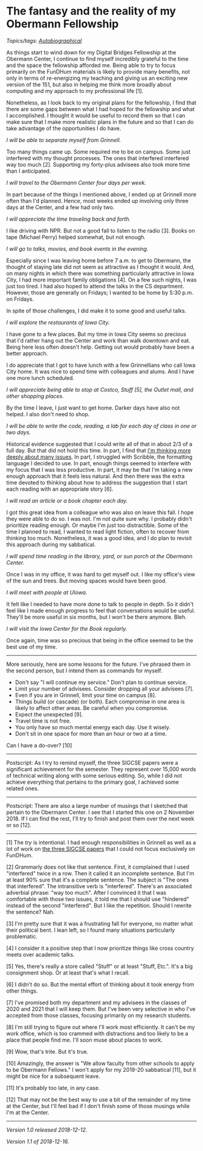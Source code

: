 The fantasy and the reality of my Obermann Fellowship
=====================================================

*Topics/tags: [Autobiographical](index-autobiographical)*

As things start to wind down for my Digital Bridges Fellowship at the
Obermann Center, I continue to find myself incredibly grateful to the time
and the space the fellowship afforded me.  Being able to try to focus
primarily on the FunDHum materials is likely to provide many benefits,
not only in terms of re-energizing my teaching and giving us an exciting
new version of the 151, but also in helping me think more broadly about
computing and my approach to my professional life [1].

Nonetheless, as I look back to my original plans for the fellowship, I
find that there are some gaps between what I had hoped for the fellowship
and what I accomplished.  I thought it would be useful to record them
so that I can make sure that I make more realistic plans in the future
and so that I can do take advantage of the opportunities I do have.

_I will be able to separate myself from Grinnell._

Too many things came up.  Some required me to be on campus.  Some just
interfered with my thought processes.    The ones that interfered
interfered way too much [2].  Supporting my forty-plus advisees also took
more time than I anticipated.

_I will travel to the Obermann Center four days per week._

In part because of the things I mentioned above, I ended up at Grinnell
more often than I'd planned.  Hence, most weeks ended up involving only
three days at the Center, and a few had only two.

_I will appreciate the time traveling back and forth._

I like driving with NPR.  But not a good fall to listen to the radio [3].
Books on tape (Michael Perry) helped somewhat, but not enough.

_I will go to talks, movies, and book events in the evening._

Especially since I was leaving home before 7 a.m. to get to Obermann,
the thought of staying late did not seem as attractive as I thought it
would.  And, on many nights in which there was something particularly
attractive in Iowa City, I had more important family obligations [4].
On a few such nights, I was just too tired.  I had also hoped to attend
the talks in the CS department.  However, those are generally on Fridays;
I wanted to be home by 5:30 p.m. on Fridays.

In spite of those challenges, I did make it to some good and useful talks.

_I will explore the restaurants of Iowa City._

I have gone to a few places.  But my time in Iowa City seems so precious
that I'd rather hang out the Center and work than walk downtown and eat.
Being here less often doesn't help.  Getting out would probably have been
a better approach.

I do appreciate that I got to have lunch with a few Grinnellians
who call Iowa City home.  It was nice to spend time with colleagues
and alums.  And I have one more lunch scheduled.

_I will appreciate being able to stop at Costco, Stuff [5], the Outlet mall,
and other shopping places._

By the time I leave, I just want to get home.  Darker days have also
not helped.  I also don't need to shop.

_I will be able to write the code, reading, a lab for each day of class
in one or two days._

Historical evidence suggested that I could write all of that in about
2/3 of a full day.  But that did not hold this time.  In part, I find
that [I'm thinking more deeply about many issues](section-or-partial).
In part, I struggled with Scribble, the formatting language I decided
to use.  In part, enough things seemed to interfere with my focus
that I was less productive.  In part, it may be that I'm taking a
new enough approach that it feels less natural.  And then there was the
extra time devoted to thinking about how to address the suggestion that
I start each reading with an appropriate story [6].

_I will read an article or a book chapter each day._

I got this great idea from a colleague who was also on leave this fall.
I hope they were able to do so.  I was not.  I'm not quite sure why.
I probably didn't prioritize reading enough.  Or maybe I'm just too
distractible.  Some of the time I planned to read, I wanted to read light
fiction, often to recover from thinking too much.  Nonetheless, it was
a good idea, and I do plan to revisit this approach during my sabbatical.

_I will spend time reading in the library, yard, or sun porch at the Obermann Center._

Once I was in my office, it was hard to get myself out.  I like my
office's view of the sun and trees.  But moving spaces would have been good.

_I will meet with people at UIowa._

It felt like I needed to have more done to talk to people in depth.  So
it didn't feel like I made enough progress to feel that conversations
would be useful.  They'll be more useful in six months, but I won't be
there anymore.  Bleh.

_I will visit the Iowa Center for the Book regularly._

Once again, time was so precious that being in the office seemed to be
the best use of my time.

---

More seriously, here are some lessons for the future.  I've phrased them
in the second person, but I intend them as commands for myself.

* Don't say "I will continue my service."  Don't plan to continue service.
* Limit your number of advisees.  Consider dropping all your advisees [7].
* Even if you are in Grinnell, limit your time on campus [8].
* Things build (or cascade) (or both).  Each compromise in one area
  is likely to affect other areas.  Be careful when you compromise.
* Expect the unexpected [9].
* Travel time is not free.
* You only have so much mental energy each day.  Use it wisely.
* Don't sit in one space for more than an hour or two at a time.

Can I have a do-over? [10]

---

Postscript: As I try to remind myself, the three SIGCSE papers were a
significant achievement for the semester.  They represent over 15,000
words of technical writing along with some serious editing.  So, while
I did not achieve everything that pertains to the primary goal, I achieved
some related ones.

---

Postscript: There are also a large number of musings that I sketched
that pertain to the Obermann Center.  I see that I started this one on
2 November 2018.  If I can find the rest, I'll try to finish and post
them over the next week or so [12].

---

[1] The *try* is intentional.  I had enough responsibilities
in Grinnell as well as a lot of work on [the three SIGCSE
papers](sigcse-2019-camera-ready) that I could not focus exclusively
on FunDHum.

[2] Grammarly does not like that sentence.  First, it complained that
I used "interfered" twice in a row.  Then it called it an incomplete
sentence.  But I'm at least 90% sure that it's a complete sentence.
The subject is "The ones that interfered".  The intransitive verb is
"interfered".  There's an associated adverbial phrase: "way too much".
After I convinced it that I was comfortable with those two issues, it
told me that I should use "hindered" instead of the second "interfered".
But I like the repetition.   Should I rewrite the sentence?  Nah.

[3] I'm pretty sure that it was a frustrating fall for everyone, no
matter what their political bent.  I lean left, so I found many
situations particularly problematic.

[4] I consider it a positive step that I now prioritize things like
cross country meets over academic talks.

[5] Yes, there's really a store called "Stuff" or at least "Stuff, Etc.".
It's a big consignment shop.  Or at least that's what I recall.

[6] I didn't do so.  But the mental effort of thinking about it took
energy from other things.

[7] I've promised both my department and my advisees in the classes
of 2020 and 2021 that I will keep them.  But I've been very selective
in who I've accepted from those classes, focusing primarily on my
research students.

[8] I'm still trying to figure out where I'll work most efficiently.
It can't be my work office, which is too crammed with distractions and
too likely to be a place that people find me.  I'll soon muse about 
places to work.

[9] Wow, that's trite.  But it's true.

[10] Amazingly, the answer is "We allow faculty from other schools to apply
to be Obermann Fellows."  I won't apply for my 2019-20 sabbatical [11], but
it might be nice for a subsequent leave.

[11] It's probably too late, in any case.

[12] That may not be the best way to use a bit of the remainder of my time
at the Center, but I'll feel bad if I don't finish some of those musings 
while I'm at the Center.

---

*Version 1.0 released 2018-12-12.*

*Version 1.1 of 2018-12-16.*
